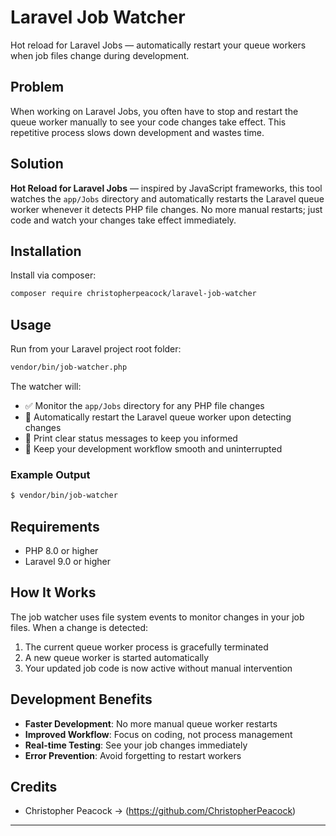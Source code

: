 # Laravel Job Watcher

Hot reload for Laravel Jobs — automatically restart your queue workers when job files change during development.

## Problem

When working on Laravel Jobs, you often have to stop and restart the queue worker manually to see your code changes take effect. This repetitive process slows down development and wastes time.

## Solution

**Hot Reload for Laravel Jobs** — inspired by JavaScript frameworks, this tool watches the `app/Jobs` directory and automatically restarts the Laravel queue worker whenever it detects PHP file changes. No more manual restarts; just code and watch your changes take effect immediately.

## Installation

Install via composer:

```bash
composer require christopherpeacock/laravel-job-watcher
```

## Usage

Run from your Laravel project root folder:

```bash
vendor/bin/job-watcher.php
```

The watcher will:

- ✅ Monitor the `app/Jobs` directory for any PHP file changes
- 🔄 Automatically restart the Laravel queue worker upon detecting changes
- 📝 Print clear status messages to keep you informed
- 🚀 Keep your development workflow smooth and uninterrupted

### Example Output

```bash
$ vendor/bin/job-watcher


```

## Requirements

- PHP 8.0 or higher
- Laravel 9.0 or higher

## How It Works

The job watcher uses file system events to monitor changes in your job files. When a change is detected:

1. The current queue worker process is gracefully terminated
2. A new queue worker is started automatically
3. Your updated job code is now active without manual intervention

## Development Benefits

- **Faster Development**: No more manual queue worker restarts
- **Improved Workflow**: Focus on coding, not process management  
- **Real-time Testing**: See your job changes immediately
- **Error Prevention**: Avoid forgetting to restart workers

## Credits

- Christopher Peacock -> (https://github.com/ChristopherPeacock)

---
